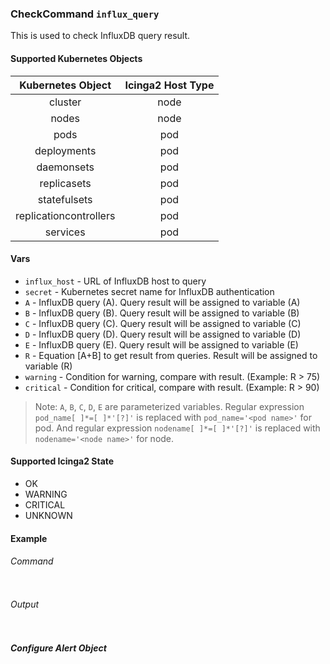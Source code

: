 ### CheckCommand `influx_query`

This is used to check InfluxDB query result.

#### Supported Kubernetes Objects

| Kubernetes Object      | Icinga2 Host Type  |
| :---:                  | :---:              |
| cluster                | node               |
| nodes                  | node               |
| pods                   | pod                |
| deployments            | pod                |
| daemonsets             | pod                |
| replicasets            | pod                |
| statefulsets           | pod                |
| replicationcontrollers | pod                |
| services               | pod                |

#### Vars

* `influx_host` - URL of InfluxDB host to query
* `secret` - Kubernetes secret name for InfluxDB authentication
* `A` - InfluxDB query (A). Query result will be assigned to variable (A)
* `B` - InfluxDB query (B). Query result will be assigned to variable (B)
* `C` - InfluxDB query (C). Query result will be assigned to variable (C)
* `D` - InfluxDB query (D). Query result will be assigned to variable (D)
* `E` - InfluxDB query (E). Query result will be assigned to variable (E)
* `R` - Equation [A+B] to get result from queries. Result will be assigned to variable (R)
* `warning` - Condition for warning, compare with result. (Example: R > 75)
* `critical` - Condition for critical, compare with result. (Example: R > 90)

> Note: `A`, `B`, `C`, `D`, `E` are parameterized variables.
> Regular expression `pod_name[ ]*=[ ]*'[?]'` is replaced with `pod_name='<pod name>'` for pod.
> And regular expression `nodename[ ]*=[ ]*'[?]'` is replaced with `nodename='<node name>'` for node.

#### Supported Icinga2 State

* OK
* WARNING
* CRITICAL
* UNKNOWN

#### Example
###### Command
```
```
###### Output
```
```

##### Configure Alert Object

```
```
